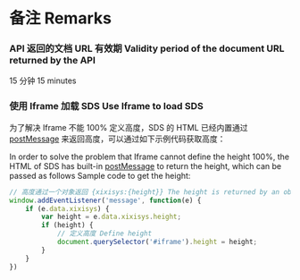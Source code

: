 # 备注 Remarks

### API 返回的文档 URL 有效期 Validity period of the document URL returned by the API
15 分钟 15 minutes

### 使用 Iframe 加载 SDS Use Iframe to load SDS
为了解决 Iframe 不能 100% 定义高度，SDS 的 HTML 已经内置通过 [postMessage](https://developer.mozilla.org/en-US/docs/Web/API/Window/postMessage) 来返回高度，可以通过如下示例代码获取高度：

In order to solve the problem that Iframe cannot define the height 100%, the HTML of SDS has built-in [postMessage](https://developer.mozilla.org/en-US/docs/Web/API/Window/postMessage) to return the height, which can be passed as follows Sample code to get the height:

```javascript
// 高度通过一个对象返回 {xixisys:{height}} The height is returned by an object {xixisys:{height}}
window.addEventListener('message', function(e) {
    if (e.data.xixisys) {
        var height = e.data.xixisys.height;
        if (height) {
            // 定义高度 Define height
            document.querySelector('#iframe').height = height;
        }
    }
})
```
